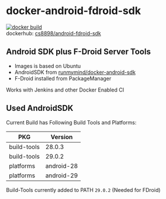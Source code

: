 # docker-android-fdroid-sdk

[![docker build](https://img.shields.io/docker/cloud/build/cs8898/android-fdroid-sdk)](https://hub.docker.com/r/cs8898/android-fdroid-sdk)  
dockerhub: [cs8898/android-fdroid-sdk](https://hub.docker.com/r/cs8898/android-fdroid-sdk)

## Android SDK plus F-Droid Server Tools

* Images is based on Ubuntu
* AndroidSDK from [runmymind/docker-android-sdk](https://hub.docker.com/r/runmymind/docker-android-sdk)  
* F-Droid installed from PackageManager

Works with Jenkins and other Docker Enabled CI

## Used AndroidSDK

Current Build has Following Build Tools and Platforms:

| PKG         | Version    |
| ----------- | ---------- |
| build-tools | 28.0.3     |
| build-tools | 29.0.2     |
| platforms   | android-28 |
| platforms   | android-29 |

Build-Tools currently added to PATH `29.0.2`
(Needed for FDroid)
